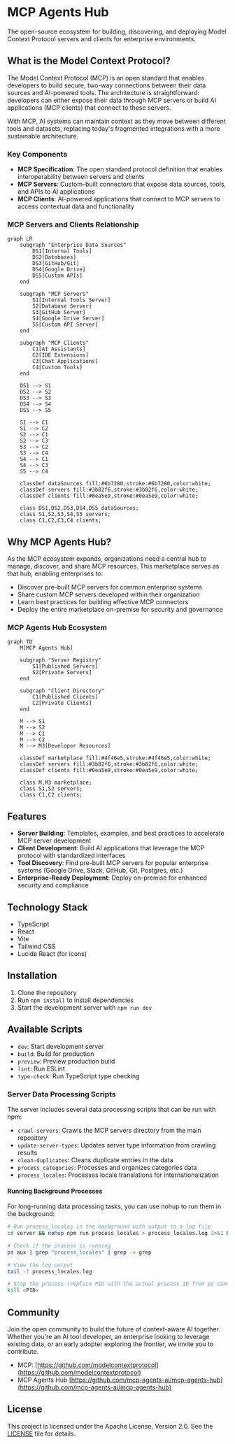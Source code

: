 # MCP Agents Hub

The open-source ecosystem for building, discovering, and deploying Model Context Protocol servers and clients for enterprise environments.

## What is the Model Context Protocol?

The Model Context Protocol (MCP) is an open standard that enables developers to build secure, two-way connections between their data sources and AI-powered tools. The architecture is straightforward: developers can either expose their data through MCP servers or build AI applications (MCP clients) that connect to these servers.

With MCP, AI systems can maintain context as they move between different tools and datasets, replacing today's fragmented integrations with a more sustainable architecture.

### Key Components
- **MCP Specification**: The open standard protocol definition that enables interoperability between servers and clients
- **MCP Servers**: Custom-built connectors that expose data sources, tools, and APIs to AI applications
- **MCP Clients**: AI-powered applications that connect to MCP servers to access contextual data and functionality

### MCP Servers and Clients Relationship

```mermaid
graph LR
    subgraph "Enterprise Data Sources"
        DS1[Internal Tools]
        DS2[Databases]
        DS3[GitHub/Git]
        DS4[Google Drive]
        DS5[Custom APIs]
    end

    subgraph "MCP Servers"
        S1[Internal Tools Server]
        S2[Database Server]
        S3[GitHub Server]
        S4[Google Drive Server]
        S5[Custom API Server]
    end

    subgraph "MCP Clients"
        C1[AI Assistants]
        C2[IDE Extensions]
        C3[Chat Applications]
        C4[Custom Tools]
    end

    DS1 --> S1
    DS2 --> S2
    DS3 --> S3
    DS4 --> S4
    DS5 --> S5

    S1 --> C1
    S1 --> C2
    S2 --> C1
    S2 --> C3
    S3 --> C2
    S3 --> C4
    S4 --> C1
    S4 --> C3
    S5 --> C4

    classDef dataSources fill:#6b7280,stroke:#6b7280,color:white;
    classDef servers fill:#3b82f6,stroke:#3b82f6,color:white;
    classDef clients fill:#0ea5e9,stroke:#0ea5e9,color:white;
    
    class DS1,DS2,DS3,DS4,DS5 dataSources;
    class S1,S2,S3,S4,S5 servers;
    class C1,C2,C3,C4 clients;
```

## Why MCP Agents Hub?

As the MCP ecosystem expands, organizations need a central hub to manage, discover, and share MCP resources. This marketplace serves as that hub, enabling enterprises to:
- Discover pre-built MCP servers for common enterprise systems
- Share custom MCP servers developed within their organization
- Learn best practices for building effective MCP connectors
- Deploy the entire marketplace on-premise for security and governance

### MCP Agents Hub Ecosystem

```mermaid
graph TD
    M[MCP Agents Hub]
    
    subgraph "Server Registry"
        S1[Published Servers]
        S2[Private Servers]
    end
    
    subgraph "Client Directory"
        C1[Published Clients]
        C2[Private Clients]
    end
    
    M --> S1
    M --> S2
    M --> C1
    M --> C2
    M --> M3[Developer Resources]
    
    classDef marketplace fill:#4f46e5,stroke:#4f46e5,color:white;
    classDef servers fill:#3b82f6,stroke:#3b82f6,color:white;
    classDef clients fill:#0ea5e9,stroke:#0ea5e9,color:white;
    
    class M,M3 marketplace;
    class S1,S2 servers;
    class C1,C2 clients;
```

## Features

- **Server Building**: Templates, examples, and best practices to accelerate MCP server development
- **Client Development**: Build AI applications that leverage the MCP protocol with standardized interfaces
- **Tool Discovery**: Find pre-built MCP servers for popular enterprise systems (Google Drive, Slack, GitHub, Git, Postgres, etc.)
- **Enterprise-Ready Deployment**: Deploy on-premise for enhanced security and compliance

## Technology Stack
- TypeScript
- React
- Vite
- Tailwind CSS
- Lucide React (for icons)

## Installation
1. Clone the repository
2. Run `npm install` to install dependencies
3. Start the development server with `npm run dev`

## Available Scripts
- `dev`: Start development server
- `build`: Build for production
- `preview`: Preview production build
- `lint`: Run ESLint
- `type-check`: Run TypeScript type checking

### Server Data Processing Scripts
The server includes several data processing scripts that can be run with npm:

- `crawl-servers`: Crawls the MCP servers directory from the main repository
- `update-server-types`: Updates server type information from crawling results
- `clean-duplicates`: Cleans duplicate entries in the data
- `process_categories`: Processes and organizes categories data
- `process_locales`: Processes locale translations for internationalization

#### Running Background Processes
For long-running data processing tasks, you can use nohup to run them in the background:

```bash
# Run process_locales in the background with output to a log file
cd server && nohup npm run process_locales > process_locales.log 2>&1 &

# Check if the process is running
ps aux | grep "process_locales" | grep -v grep

# View the log output
tail -f process_locales.log

# Stop the process (replace PID with the actual process ID from ps command)
kill <PID>
```

## Community

Join the open community to build the future of context-aware AI together. Whether you're an AI tool developer, an enterprise looking to leverage existing data, or an early adopter exploring the frontier, we invite you to contribute.

- MCP: [https://github.com/modelcontextprotocol](https://github.com/modelcontextprotocol)
- MCP Agents Hub [https://github.com/mcp-agents-ai/mcp-agents-hub](https://github.com/mcp-agents-ai/mcp-agents-hub)

## License

This project is licensed under the Apache License, Version 2.0. See the [LICENSE](LICENSE) file for details.
